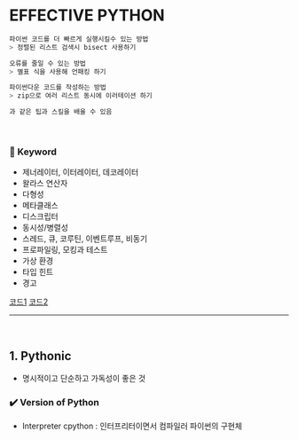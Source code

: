 # EFFECTIVE PYTHON

```bash
파이썬 코드를 더 빠르게 실행시킬수 있는 방법
> 정렬된 리스트 검색시 bisect 사용하기

오류를 줄일 수 있는 방법
> 별표 식을 사용해 언패킹 하기

파이썬다운 코드를 작성하는 방법
> zip으로 여러 리스트 동시에 이러테이션 하기

과 같은 팁과 스킬을 배울 수 있음
```

<br>

### 📌 Keyword

- 제너레이터, 이터레이터, 데코레이터
- 왈라스 연산자
- 다형성
- 메타클래스
- 디스크립터
- 동시성/병렬성
- 스레드, 큐, 코루틴, 이벤트루프, 비동기
- 프로파일링, 모킹과 테스트
- 가상 환경
- 타입 힌트
- 경고

[코드1](https://github.com/gilbutITbook/080235)
[코드2](https://github.com/bslatkin/effectivepython)

---

<br>

## 1. Pythonic

- 명시적이고 단순하고 가독성이 좋은 것

### ✔️ Version of Python

- Interpreter
  cpython : 인터프리터이면서 컴파일러 파이썬의 구현체
